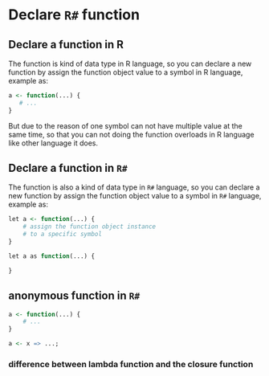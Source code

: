 # Declare ``R#`` function

## Declare a function in R

The function is kind of data type in R language, so you can declare a new function by assign the function object value to a symbol in R language, example as:

```R
a <- function(...) {
   # ...
}
```

But due to the reason of one symbol can not have multiple value at the same time, so that you can not doing the function overloads in R language like other language it does.

## Declare a function in ``R#``

The function is also a kind of data type in ``R#`` language, so you can declare a new function by assign the function object value to a symbol in ``R#`` language, example as:

```R
let a <- function(...) {
    # assign the function object instance
    # to a specific symbol
}

let a as function(...) {

}
```

## anonymous function in ``R#``

```R
a <- function(...) {
    # ...
}

a <- x => ...;
```

### difference between lambda function and the closure function
